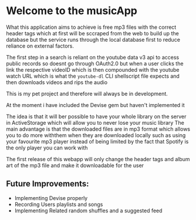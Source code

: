 # Welcome to the musicApp

What this application aims to achieve is free mp3 files with the correct header tags which at first will be sccraped from the web to build up the database but the service runs through the local database first to reduce reliance on external factors.

The first step in a search is reliant on the youtube data v3 api to access public records so doesnt go through OAuth2.0 but when a user clicks the link the respective videoID which is then compounded with the youtube watch URL which is what the `youtube-dl` CLI shellscript file expects and then downloads videos and rips the audio 

This is my pet project and therefore will always be in development.

At the moment i have included the Devise gem but haven't implemented it

The idea is that it will ber possible to have your whole library on the server in ActiveStorage which will allow you to never lose your music library
The main advantage is that the downloaded files are in mp3 format which allows you to do more withthem when they are downloaded locally such as using your favourite mp3 player instead of being limited by the fact that Spotify is the only player you can work with

The first release of this webapp will only change the header tags and album art of the mp3 file and make it downloadable for the user

## Future Improvements:
* Implementing Devise properly
* Recording Users playlists and songs 
* Implementing Related random shuffles and a suggested feed 
